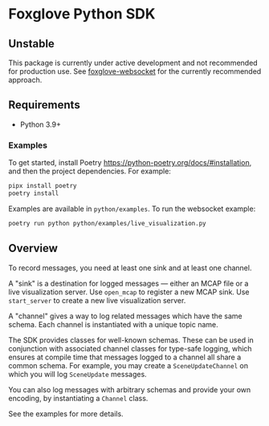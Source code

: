 # Foxglove Python SDK

## Unstable

This package is currently under active development and not recommended for production use. See [foxglove-websocket](https://github.com/foxglove/ws-protocol/tree/main/python) for the currently recommended approach.

## Requirements

- Python 3.9+

### Examples

To get started, install Poetry https://python-poetry.org/docs/#installation, and then the project dependencies. For example:

```sh
pipx install poetry
poetry install
```

Examples are available in `python/examples`. To run the websocket example:

```sh
poetry run python python/examples/live_visualization.py
```

## Overview

To record messages, you need at least one sink and at least one channel.

A "sink" is a destination for logged messages — either an MCAP file or a live visualization server.
Use `open_mcap` to register a new MCAP sink. Use `start_server` to create a new live visualization
server.

A "channel" gives a way to log related messages which have the same schema. Each channel is
instantiated with a unique topic name.

The SDK provides classes for well-known schemas. These can be used in conjunction with associated
channel classes for type-safe logging, which ensures at compile time that messages logged to a
channel all share a common schema. For example, you may create a `SceneUpdateChannel` on which you
will log `SceneUpdate` messages.

You can also log messages with arbitrary schemas and provide your own encoding, by instantiating a
`Channel` class.

See the examples for more details.

